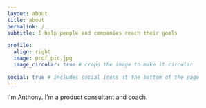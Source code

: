 ```yaml
---
layout: about
title: about
permalink: /
subtitle: I help people and companies reach their goals

profile:
  align: right
  image: prof_pic.jpg
  image_circular: true # crops the image to make it circular

social: true # includes social icons at the bottom of the page
---
```


I'm Anthony. I'm a product consultant and coach. 
